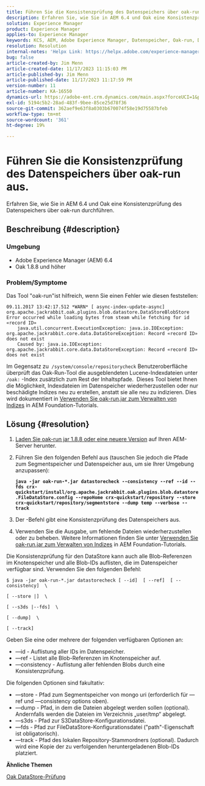 ```yaml
---
title: Führen Sie die Konsistenzprüfung des Datenspeichers über oak-run aus.
description: Erfahren Sie, wie Sie in AEM 6.4 und Oak eine Konsistenzprüfung des Datenspeichers über oak-run durchführen.
solution: Experience Manager
product: Experience Manager
applies-to: Experience Manager
keywords: KCS, AEM, Adobe Experience Manager, Datenspeicher, Oak-run, Datastore-Konsistenzprüfung, Gewusst wie, 6.4
resolution: Resolution
internal-notes: 'Helpx Link: https://helpx.adobe.com/experience-manager/kb/How-to-run-a-datastore-consistency-check-via-oak-run-AEM.html'
bug: false
article-created-by: Jim Menn
article-created-date: 11/17/2023 11:15:03 PM
article-published-by: Jim Menn
article-published-date: 11/17/2023 11:17:59 PM
version-number: 11
article-number: KA-16550
dynamics-url: https://adobe-ent.crm.dynamics.com/main.aspx?forceUCI=1&pagetype=entityrecord&etn=knowledgearticle&id=9bc39e22-9f85-ee11-8179-6045bd006268
exl-id: 5194c5b2-28ad-483f-9bee-85ce25d78f36
source-git-commit: 362aef9e63f8a0303b670074f58e19d75587bfeb
workflow-type: tm+mt
source-wordcount: '361'
ht-degree: 19%

---
```


# Führen Sie die Konsistenzprüfung des Datenspeichers über oak-run aus.


Erfahren Sie, wie Sie in AEM 6.4 und Oak eine Konsistenzprüfung des Datenspeichers über oak-run durchführen.

## Beschreibung {#description}


### <b>Umgebung</b>

- Adobe Experience Manager (AEM) 6.4
- Oak 1.8.8 und höher




### <b>Problem/Symptome</b>

Das Tool &quot;oak-run&quot;ist hilfreich, wenn Sie einen Fehler wie diesen feststellen:


```
09.11.2017 13:42:17.512 *WARN* [ async-index-update-async]  org.apache.jackrabbit.oak.plugins.blob.datastore.DataStoreBlobStore Error occurred while loading bytes from steam while fetching for id «record ID»
    java.util.concurrent.ExecutionException: java.io.IOException: org.apache.jackrabbit.core.data.DataStoreException: Record «record ID» does not exist
    Caused by: java.io.IOException: org.apache.jackrabbit.core.data.DataStoreException: Record «record ID» does not exist
```




Im Gegensatz zu` /system/console/repositorycheck` Benutzeroberfläche überprüft das Oak-Run-Tool die ausgeblendeten Lucene-Indexdateien unter `/oak:` -Index zusätzlich zum Rest der Inhaltspfade.  Dieses Tool bietet Ihnen die Möglichkeit, Indexdateien im Datenspeicher wiederherzustellen oder nur beschädigte Indizes neu zu erstellen, anstatt sie alle neu zu indizieren. Dies wird dokumentiert in [Verwenden Sie oak-run.jar zum Verwalten von Indizes](https://experienceleague.adobe.com/docs/experience-manager-learn/foundation/administration/use-oak-run-jar-to-manage-indexes.html?lang=en) in AEM Foundation-Tutorials.


## Lösung {#resolution}


1. [Laden Sie oak-run jar 1.8.8 oder eine neuere Version](https://repo1.maven.org/maven2/org/apache/jackrabbit/oak-run/) auf Ihren AEM-Server herunter.
2. Führen Sie den folgenden Befehl aus (tauschen Sie jedoch die Pfade zum Segmentspeicher und Datenspeicher aus, um sie Ihrer Umgebung anzupassen):

   <b>`java -jar oak-run-*.jar datastorecheck --consistency --ref --id --fds crx-quickstart/install/org.apache.jackrabbit.oak.plugins.blob.datastore.FileDataStore.config --repoHome crx-quickstart/repository --store crx-quickstart/repository/segmentstore --dump temp --verbose --track`</b>


3. Der -Befehl gibt eine Konsistenzprüfung des Datenspeichers aus.
4. Verwenden Sie die Ausgabe, um fehlende Dateien wiederherzustellen oder zu beheben. Weitere Informationen finden Sie unter [Verwenden Sie oak-run.jar zum Verwalten von Indizes](https://experienceleague.adobe.com/docs/experience-manager-learn/foundation/administration/use-oak-run-jar-to-manage-indexes.html?lang=en) in AEM Foundation-Tutorials.


Die Konsistenzprüfung für den DataStore kann auch alle Blob-Referenzen im Knotenspeicher und alle Blob-IDs auflisten, die im Datenspeicher verfügbar sind. Verwenden Sie den folgenden Befehl:

`$ java -jar oak-run-*.jar datastorecheck [ --id]  [ --ref]  [ --consistency]  \`

`[ --store |]  \`

`[ --s3ds |--fds]  \`

`[ --dump]  \`

`[ --track]`

Geben Sie eine oder mehrere der folgenden verfügbaren Optionen an:

- —id - Auflistung aller IDs im Datenspeicher.
- —ref - Listet alle Blob-Referenzen im Knotenspeicher auf.
- —consistency - Auflistung aller fehlenden Blobs durch eine Konsistenzprüfung.


Die folgenden Optionen sind fakultativ:

- —store - Pfad zum Segmentspeicher von mongo uri (erforderlich für —ref und —consistency options oben).
- —dump - Pfad, in dem die Dateien abgelegt werden sollen (optional). Andernfalls werden die Dateien im Verzeichnis „user/tmp“ abgelegt.
- —s3ds - Pfad zur S3DataStore-Konfigurationsdatei.
- —fds - Pfad zur FileDataStore-Konfigurationsdatei (&quot;path&quot;-Eigenschaft ist obligatorisch).
- —track - Pfad des lokalen Repository-Stammordners (optional). Dadurch wird eine Kopie der zu verfolgenden heruntergeladenen Blob-IDs platziert.


<b>Ähnliche Themen</b>

[Oak DataStore-Prüfung](https://github.com/apache/jackrabbit-oak/tree/1.8/oak-run#oak-datastore-check)
